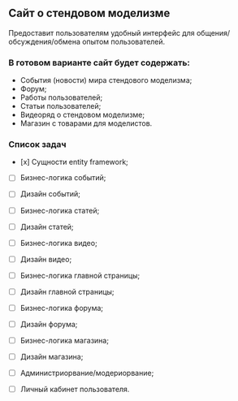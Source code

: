 ## Сайт о стендовом моделизме
Предоставит пользователям удобный интерфейс для общения/обсуждения/обмена опытом пользователей.

### В готовом варианте сайт будет содержать:
- События (новости) мира стендового моделизма;
- Форум;
- Работы пользователей;
- Статьи пользователей;
- Видеоряд о стендовом моделизме;
- Магазин с товарами для моделистов.

### Список задач
- [х] Сущности entity framework;
- [ ] Бизнес-логика событий;
- [ ] Дизайн событий;
- [ ] Бизнес-логика статей;
- [ ] Дизайн статей;
- [ ] Бизнес-логика видео;
- [ ] Дизайн видео;
- [ ] Бизнес-логика главной страницы;
- [ ] Дизайн главной страницы;
- [ ] Бизнес-логика форума;
- [ ] Дизайн форума;
- [ ] Бизнес-логика магазина;
- [ ] Дизайн магазина;
- [ ] Администриорвание/модериорвание;
- [ ] Личный кабинет пользователя.

